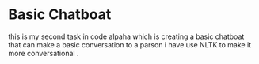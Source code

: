 # Basic Chatboat
this is my second task in code alpaha which is creating a basic chatboat that can make a basic conversation to a parson i have use NLTK to make it  more conversational .
